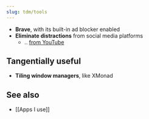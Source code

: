 ```yaml
---
slug: tdm/tools
---
```


- **Brave**, with its built-in ad blocker enabled
- **Eliminate distractions** from social media platforms
  - .. [from YouTube](https://unhook.app/)

## Tangentially useful

- **Tiling window managers**, like XMonad

## See also

- [[Apps I use]]